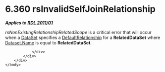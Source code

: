 <html dir="LTR" xmlns:mshelp="http://msdn.microsoft.com/mshelp" xmlns:ddue="http://ddue.schemas.microsoft.com/authoring/2003/5" xmlns:xlink="http://www.w3.org/1999/xlink" xmlns:tool="http://www.microsoft.com/tooltip">
    <head>
        <meta http-equiv="Content-Type" content="text/html; CHARSET=utf-8"></meta>
        <meta name="save" content="history"></meta>
        <title>6.360 rsInvalidSelfJoinRelationship</title>
        <xml>
            <mshelp:toctitle title="6.360 rsInvalidSelfJoinRelationship"></mshelp:toctitle>
            <mshelp:rltitle title="[MS-RDL]: rsInvalidSelfJoinRelationship"></mshelp:rltitle>
            <mshelp:keyword index="A" term="9e87f304-3b82-4488-811b-8d9fef3ebe9f"></mshelp:keyword>
            <mshelp:attr name="DCSext.ContentType" value="open specification"></mshelp:attr>
            <mshelp:attr name="AssetID" value="9e87f304-3b82-4488-811b-8d9fef3ebe9f"></mshelp:attr>
            <mshelp:attr name="TopicType" value="kbRef"></mshelp:attr>
            <mshelp:attr name="DCSext.Title" value="[MS-RDL]: rsInvalidSelfJoinRelationship" />
        </xml>
    </head>
    <body>
        <div id="header">
            <h1 class="heading">6.360 rsInvalidSelfJoinRelationship</h1>
        </div>
        <div id="mainSection">
            <div id="mainBody">
                <div id="allHistory" class="saveHistory"></div>
                <div id="sectionSection0" class="section" name="collapseableSection">
                    

<p><b><i>Applies to </i></b><a href="bf2bab1a-b608-4bcc-b718-1cc1baa9579c.html"><b><i>RDL 2011/01</i></b></a></p>

<p><i>rsNonExistingRelationshipRelatedScope</i> is a critical
error that will occur when a <a href="a14782b0-2e2f-4305-83a3-3de3fd750b6a.html">DataSet</a>
specifies a <a href="9fa528f6-2956-4f90-98c8-831aeb45aa26.html">DefaultRelationship</a>
for a <b>RelatedDataSet</b> where <a href="fefd41f1-521d-4013-858f-cef76f17c11d.html">Dataset.Name</a> is equal to <b>RelatedDataSet</b>.</p>


                </div>
            </div>
        </div>
    </body>
</html>